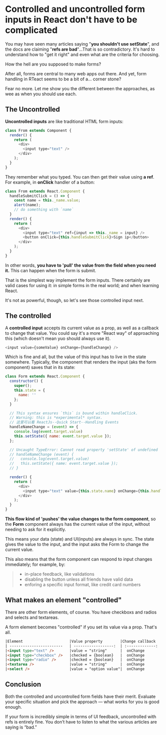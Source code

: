 # Controlled and uncontrolled form inputs in React don't have to be complicated

You may have seen many articles saying "**you shouldn't use setState**", and the docs are claiming "**refs are bad**"...That is so contradictory. It's hard to understand how to "get it right" and even what are the criteria for choosing.

How the hell are you supposed to make forms?

After all, forms are central to many web apps out there. And yet, form handling in RTeact seems to be a bit of a... corner stone?

Fear no more. Let me show you the different between the approaches, as wee as when you should use each.

## The Uncontrolled
**Uncontrolled inputs** are like traditional HTML form inputs:

```js
class From extends Component {
  render() {
    return (
      <div>
        <input type="text" />
      </div>
    );
  }
}
```
They remember what you typed. You can then get their value using **a ref**. For example, in **onClick** handler of a button:
```js
class From extends React.Component {
  handleSubmitClick = () => {
    const name = this._name.value;
    alert(name);
    // do something with `name`
  }
  render() {
    return (
      <div>
        <input type="text" ref={input => this._name = input} />
        <button onClick={this.handleSubmitClick}>Sign ip</button>
      </div>
    );
  }
}
```
In other words, **you have to 'pull' the value from the field when you need it.** This can happen when the form is submit.

That is the simplest way implement the form inputs. There certainly are valid cases for using it: in simple forms in the real world; and when learning React.

It's not as powerful, though, so let's see those controlled input next.

## The controlled
A **controlled input** accepts its current value as a prop, as well as a callback to change that value. You could say it's a more "React way" of approaching this (which doesn't mean yuo should always use it).
```js
<input value={someValue} onChange={handleChange} />
```
Which is fine and all, but the value of this input has to live in the state somewhere. Typically, the component that renders the input (aks the form component) saves that in its state:
```js
class Form extends React.Component {
  constructor() {
    super();
    this.state = {
      name: ''
    };
  }

  // This syntax ensures `this` is bound within handleClick.
  // Warning: this is *experimental* syntax.
  // 这里可以看 ReactJs--Quick Start--Handling Events
  handleNameChange = (event) => {
    console.log(event.target.value)
    this.setState({ name: event.target.value });
  };

  // Uncaught TypeError: Cannot read property 'setState' of undefined
  // handleNameChange (event) {
  //   console.log(event.target.value)
  //   this.setState({ name: event.target.value });
  // }

  render() {
    return (
      <div>
        <input type="text" value={this.state.name} onChange={this.handleNameChange} />
      </div>
    );
  }
}
```
**This flow kind of 'pushes' the value changes to the form component**, so the **Form** component always has the current value of the input, without needing to ask for it explicitly.

This means your data (state) and UI(inputs) are always in sync. The state gives the value to the input, and the input asks the Form to change the current value.

This also means that the form component can respond to input changes immediately; for example, by:

> * in-place feedback, like validations
> * disabling the button unless all friends have valid data
> * enforing a specific input format, like credit card numbers

## What makes an element "controlled"
There are other form elements, of course. You have checkboxs and radios and selects and textareas.

A form element becomes "controlled" if you set its value via a prop. That's all.

```html
|Element                     |Value property        |Change callback   |New valye in the callback |
| ------------------------   | ------------------:  | :-------------:  | :----------------------: |
|<input type="text" />       |value = "string"      |  onChange        |  event.target.value      |
|<input type="checkbox" />   |checked = {boolean}   |  onChange        |  event.target.checked    |
|<input type="radio" />      |checked = {boolean}   |  onChange        |  event.target.checked    |
|<textarea />                |value = "string"      |  onChange        |  event.target.value      |
|<select />                  |value = "option value"|  onChange        |  event.target.value      |
```

## Conclusion
Both the controlled and uncontrolled form fields have their merit. Evaluate your specific situation and pick the approach — what works for you is good enough.

If your form is incredibly simple in terms of UI feedback, uncontrolled with refs is entirely fine. You don’t have to listen to what the various articles are saying is “bad.”
